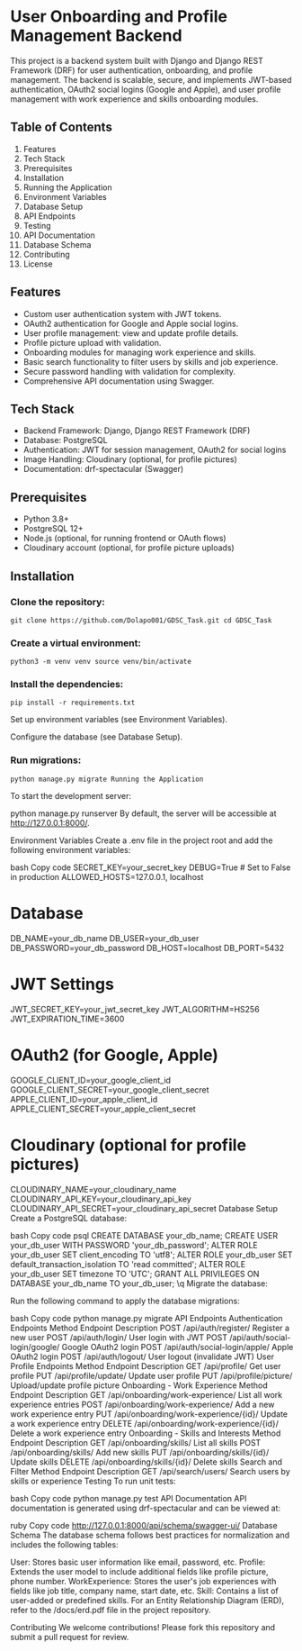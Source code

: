 # **User Onboarding and Profile Management Backend**

This project is a backend system built with Django and Django REST Framework (DRF) for user authentication, onboarding, and profile management. The backend is scalable, secure, and implements JWT-based authentication, OAuth2 social logins (Google and Apple), and user profile management with work experience and skills onboarding modules.

## **Table of Contents**

1. Features
2. Tech Stack
3. Prerequisites
4. Installation
5. Running the Application
6. Environment Variables
7. Database Setup
8. API Endpoints
9. Testing
10. API Documentation
11. Database Schema
12. Contributing
13. License 

## **Features**

* Custom user authentication system with JWT tokens.
* OAuth2 authentication for Google and Apple social logins.
* User profile management: view and update profile details.
* Profile picture upload with validation.
* Onboarding modules for managing work experience and skills.
* Basic search functionality to filter users by skills and job experience.
* Secure password handling with validation for complexity.
* Comprehensive API documentation using Swagger.


## **Tech Stack**

* Backend Framework: Django, Django REST Framework (DRF)
* Database: PostgreSQL
* Authentication: JWT for session management, OAuth2 for social logins
* Image Handling: Cloudinary (optional, for profile pictures)
* Documentation: drf-spectacular (Swagger)


## **Prerequisites**

* Python 3.8+
* PostgreSQL 12+
* Node.js (optional, for running frontend or OAuth flows)
* Cloudinary account (optional, for profile picture uploads)

## **Installation**

### Clone the repository:

`git clone https://github.com/Dolapo001/GDSC_Task.git
cd GDSC_Task`

### Create a virtual environment:

`python3 -m venv venv
source venv/bin/activate`

### Install the dependencies:

`pip install -r requirements.txt`

Set up environment variables (see Environment Variables).

Configure the database (see Database Setup).

### Run migrations:

`python manage.py migrate
Running the Application`

To start the development server:

python manage.py runserver
By default, the server will be accessible at http://127.0.0.1:8000/.

Environment Variables
Create a .env file in the project root and add the following environment variables:

bash
Copy code
SECRET_KEY=your_secret_key
DEBUG=True  # Set to False in production
ALLOWED_HOSTS=127.0.0.1, localhost

# Database
DB_NAME=your_db_name
DB_USER=your_db_user
DB_PASSWORD=your_db_password
DB_HOST=localhost
DB_PORT=5432

# JWT Settings
JWT_SECRET_KEY=your_jwt_secret_key
JWT_ALGORITHM=HS256
JWT_EXPIRATION_TIME=3600

# OAuth2 (for Google, Apple)
GOOGLE_CLIENT_ID=your_google_client_id
GOOGLE_CLIENT_SECRET=your_google_client_secret
APPLE_CLIENT_ID=your_apple_client_id
APPLE_CLIENT_SECRET=your_apple_client_secret

# Cloudinary (optional for profile pictures)
CLOUDINARY_NAME=your_cloudinary_name
CLOUDINARY_API_KEY=your_cloudinary_api_key
CLOUDINARY_API_SECRET=your_cloudinary_api_secret
Database Setup
Create a PostgreSQL database:

bash
Copy code
psql
CREATE DATABASE your_db_name;
CREATE USER your_db_user WITH PASSWORD 'your_db_password';
ALTER ROLE your_db_user SET client_encoding TO 'utf8';
ALTER ROLE your_db_user SET default_transaction_isolation TO 'read committed';
ALTER ROLE your_db_user SET timezone TO 'UTC';
GRANT ALL PRIVILEGES ON DATABASE your_db_name TO your_db_user;
\q
Migrate the database:

Run the following command to apply the database migrations:

bash
Copy code
python manage.py migrate
API Endpoints
Authentication Endpoints
Method	Endpoint	Description
POST	/api/auth/register/	Register a new user
POST	/api/auth/login/	User login with JWT
POST	/api/auth/social-login/google/	Google OAuth2 login
POST	/api/auth/social-login/apple/	Apple OAuth2 login
POST	/api/auth/logout/	User logout (invalidate JWT)
User Profile Endpoints
Method	Endpoint	Description
GET	/api/profile/	Get user profile
PUT	/api/profile/update/	Update user profile
PUT	/api/profile/picture/	Upload/update profile picture
Onboarding - Work Experience
Method	Endpoint	Description
GET	/api/onboarding/work-experience/	List all work experience entries
POST	/api/onboarding/work-experience/	Add a new work experience entry
PUT	/api/onboarding/work-experience/{id}/	Update a work experience entry
DELETE	/api/onboarding/work-experience/{id}/	Delete a work experience entry
Onboarding - Skills and Interests
Method	Endpoint	Description
GET	/api/onboarding/skills/	List all skills
POST	/api/onboarding/skills/	Add new skills
PUT	/api/onboarding/skills/{id}/	Update skills
DELETE	/api/onboarding/skills/{id}/	Delete skills
Search and Filter
Method	Endpoint	Description
GET	/api/search/users/	Search users by skills or experience
Testing
To run unit tests:

bash
Copy code
python manage.py test
API Documentation
API documentation is generated using drf-spectacular and can be viewed at:

ruby
Copy code
http://127.0.0.1:8000/api/schema/swagger-ui/
Database Schema
The database schema follows best practices for normalization and includes the following tables:

User: Stores basic user information like email, password, etc.
Profile: Extends the user model to include additional fields like profile picture, phone number.
WorkExperience: Stores the user's job experiences with fields like job title, company name, start date, etc.
Skill: Contains a list of user-added or predefined skills.
For an Entity Relationship Diagram (ERD), refer to the /docs/erd.pdf file in the project repository.

Contributing
We welcome contributions! Please fork this repository and submit a pull request for review.
